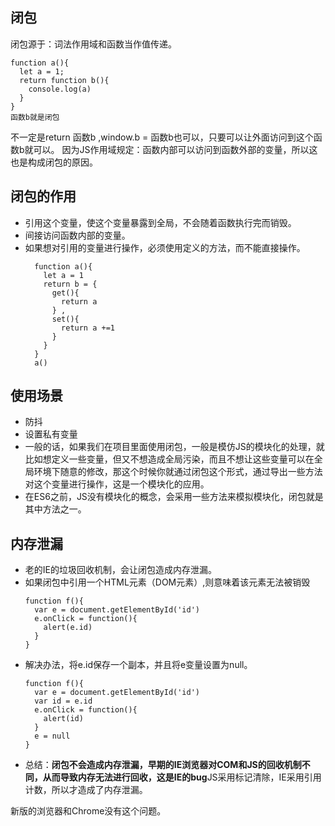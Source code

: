 ## 闭包

闭包源于：词法作用域和函数当作值传递。
```
function a(){
  let a = 1;
  return function b(){
    console.log(a)
  }
}
函数b就是闭包
```
不一定是return 函数b ,window.b = 函数b也可以，只要可以让外面访问到这个函数b就可以。
因为JS作用域规定：函数内部可以访问到函数外部的变量，所以这也是构成闭包的原因。

## 闭包的作用

- 引用这个变量，使这个变量暴露到全局，不会随着函数执行完而销毁。
- 间接访问函数内部的变量。
- 如果想对引用的变量进行操作，必须使用定义的方法，而不能直接操作。
  ```
    function a(){
      let a = 1
      return b = {
        get(){
          return a
        } ,
        set(){
          return a +=1
        }
      }
    }
    a()
  ```
  

## 使用场景

- 防抖
- 设置私有变量 
- 一般的话，如果我们在项目里面使用闭包，一般是模仿JS的模块化的处理，就比如想定义一些变量，但又不想造成全局污染，而且不想让这些变量可以在全局环境下随意的修改，那这个时候你就通过闭包这个形式，通过导出一些方法对这个变量进行操作，这是一个模块化的应用。
- 在ES6之前，JS没有模块化的概念，会采用一些方法来模拟模块化，闭包就是其中方法之一。


## 内存泄漏

- 老的IE的垃圾回收机制，会让闭包造成内存泄漏。
- 如果闭包中引用一个HTML元素（DOM元素）,则意味着该元素无法被销毁
  ```
  function f(){
    var e = document.getElementById('id')
    e.onClick = function(){
      alert(e.id)
    }
  }
  ```
- 解决办法，将e.id保存一个副本，并且将e变量设置为null。
  ```
  function f(){
    var e = document.getElementById('id')
    var id = e.id
    e.onClick = function(){
      alert(id)
    }
    e = null
  }
  ```
- 总结：**闭包不会造成内存泄漏，早期的IE浏览器对COM和JS的回收机制不同，从而导致内存无法进行回收，这是IE的bug**JS采用标记清除，IE采用引用计数，所以才造成了内存泄漏。


新版的浏览器和Chrome没有这个问题。

